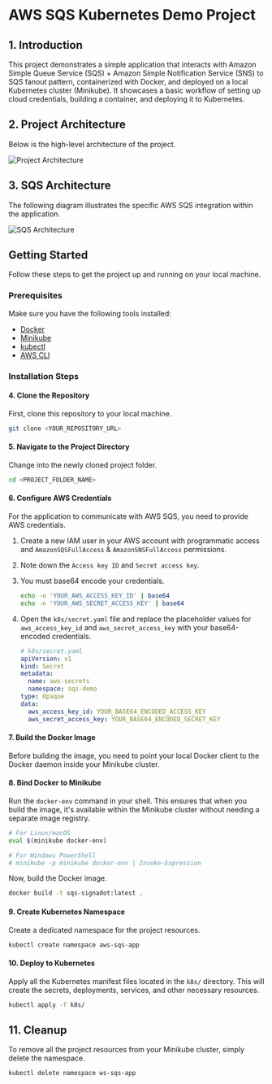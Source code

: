 # AWS SQS Kubernetes Demo Project

## 1. Introduction

This project demonstrates a simple application that interacts with Amazon Simple Queue Service (SQS) + Amazon Simple Notification Service (SNS) to SQS fanout pattern, containerized with Docker, and deployed on a local Kubernetes cluster (Minikube). It showcases a basic workflow of setting up cloud credentials, building a container, and deploying it to Kubernetes.

## 2. Project Architecture

Below is the high-level architecture of the project.

![Project Architecture](./frontend/public/project-architecture.png)

## 3. SQS Architecture

The following diagram illustrates the specific AWS SQS integration within the application.

![SQS Architecture](./frontend/public/sqs-architecture.png)

## Getting Started

Follow these steps to get the project up and running on your local machine.

### Prerequisites

Make sure you have the following tools installed:
*   [Docker](https://docs.docker.com/get-docker/)
*   [Minikube](https://minikube.sigs.k8s.io/docs/start/)
*   [kubectl](https://kubernetes.io/docs/tasks/tools/install-kubectl/)
*   [AWS CLI](https://docs.aws.amazon.com/cli/latest/userguide/getting-started-install.html)

### Installation Steps

#### 4. Clone the Repository

First, clone this repository to your local machine.

```bash
git clone <YOUR_REPOSITORY_URL>
```

#### 5. Navigate to the Project Directory

Change into the newly cloned project folder.

```bash
cd <PROJECT_FOLDER_NAME>
```

#### 6. Configure AWS Credentials

For the application to communicate with AWS SQS, you need to provide AWS credentials.

1.  Create a new IAM user in your AWS account with programmatic access and `AmazonSQSFullAccess` & `AmazonSNSFullAccess` permissions.
2.  Note down the `Access key ID` and `Secret access key`.
3.  You must base64 encode your credentials.
    ```bash
    echo -n 'YOUR_AWS_ACCESS_KEY_ID' | base64
    echo -n 'YOUR_AWS_SECRET_ACCESS_KEY' | base64
    ```
4.  Open the `k8s/secret.yaml` file and replace the placeholder values for `aws_access_key_id` and `aws_secret_access_key` with your base64-encoded credentials.

    ```yaml
    # k8s/secret.yaml
    apiVersion: v1
    kind: Secret
    metadata:
      name: aws-secrets
      namespace: sqs-demo
    type: Opaque
    data:
      aws_access_key_id: YOUR_BASE64_ENCODED_ACCESS_KEY
      aws_secret_access_key: YOUR_BASE64_ENCODED_SECRET_KEY
    ```

#### 7. Build the Docker Image

Before building the image, you need to point your local Docker client to the Docker daemon inside your Minikube cluster.

#### 8. Bind Docker to Minikube

Run the `docker-env` command in your shell. This ensures that when you build the image, it's available within the Minikube cluster without needing a separate image registry.

```bash
# For Linux/macOS
eval $(minikube docker-env)

# For Windows PowerShell
# minikube -p minikube docker-env | Invoke-Expression
```

Now, build the Docker image.

```bash
docker build -t sqs-signadot:latest .
```

#### 9. Create Kubernetes Namespace

Create a dedicated namespace for the project resources.

```bash
kubectl create namespace aws-sqs-app
```

#### 10. Deploy to Kubernetes

Apply all the Kubernetes manifest files located in the `k8s/` directory. This will create the secrets, deployments, services, and other necessary resources.

```bash
kubectl apply -f k8s/
```

## 11. Cleanup

To remove all the project resources from your Minikube cluster, simply delete the namespace.

```bash
kubectl delete namespace ws-sqs-app
```